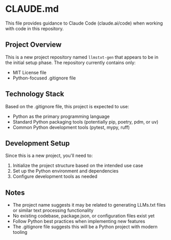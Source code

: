 # CLAUDE.md

This file provides guidance to Claude Code (claude.ai/code) when working with code in this repository.

## Project Overview

This is a new project repository named `llmstxt-gen` that appears to be in the initial setup phase. The repository currently contains only:
- MIT License file
- Python-focused .gitignore file

## Technology Stack

Based on the .gitignore file, this project is expected to use:
- Python as the primary programming language
- Standard Python packaging tools (potentially pip, poetry, pdm, or uv)
- Common Python development tools (pytest, mypy, ruff)

## Development Setup

Since this is a new project, you'll need to:
1. Initialize the project structure based on the intended use case
2. Set up the Python environment and dependencies
3. Configure development tools as needed

## Notes

- The project name suggests it may be related to generating LLMs.txt files or similar text processing functionality
- No existing codebase, package.json, or configuration files exist yet
- Follow Python best practices when implementing new features
- The .gitignore file suggests this will be a Python project with modern tooling